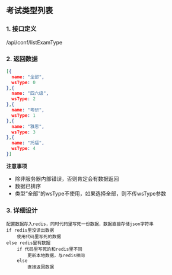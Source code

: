 ## 考试类型列表

### 1. 接口定义

/api/conf/listExamType

### 2. 返回数据

```json
[{
  name: "全部",
  wsType: 0
},{
  name: "四六级",
  wsType: 2
},{
  name: "考研",
  wsType: 1
},{
  name: "雅思",
  wsType: 3
},{
  name: "托福",
  wsType: 4
}]
```

**注意事项**

* 除非服务器内部错误，否则肯定会有数据返回
* 数据已排序
* 类型“全部”的wsType不使用，如果选择全部，则不传wsType参数

### 3. 详细设计

```
配置数据存入redis，同时代码里写死一份数据，数据直接存储json字符串
if redis里没读出数据
    使用代码里写死的数据
else redis里有数据
    if 代码里写死的和redis里不同
        更新本地数据，与redis相同
    else
        直接返回数据
```
